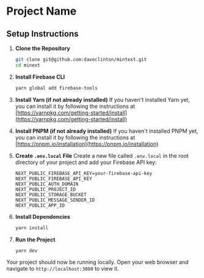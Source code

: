 # Project Name

## Setup Instructions

1. **Clone the Repository**

    ```bash
    git clone git@github.com:daveclinton/mintext.git
    cd minext
    ```

2. **Install Firebase CLI**

    ```bash
    yarn global add firebase-tools
    ```

3. **Install Yarn (if not already installed)**
   If you haven't installed Yarn yet, you can install it by following the instructions at [https://yarnpkg.com/getting-started/install](https://yarnpkg.com/getting-started/install)

4. **Install PNPM (if not already installed)**
   If you haven't installed PNPM yet, you can install it by following the instructions at [https://pnpm.io/installation](https://pnpm.io/installation)

5. **Create `.env.local` File**
   Create a new file called `.env.local` in the root directory of your project and add your Firebase API key:

    ```
    NEXT_PUBLIC_FIREBASE_API_KEY=your-firebase-api-key
    NEXT_PUBLIC_FIREBASE_API_KEY
    NEXT_PUBLIC_AUTH_DOMAIN
    NEXT_PUBLIC_PROJECT_ID
    NEXT_PUBLIC_STORAGE_BUCKET
    NEXT_PUBLIC_MESSAGE_SENDER_ID
    NEXT_PUBLIC_APP_ID
    ```

6. **Install Dependencies**

    ```bash
    yarn install
    ```

7. **Run the Project**
    ```bash
    yarn dev
    ```

Your project should now be running locally. Open your web browser and navigate to `http://localhost:3000` to view it.
